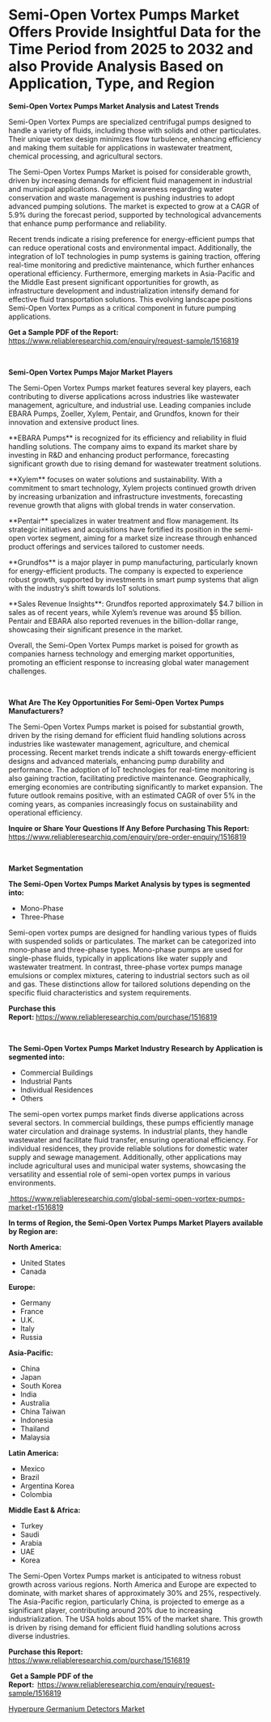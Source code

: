 <p><h1>Semi-Open Vortex Pumps Market Offers Provide Insightful Data for the Time Period from 2025 to 2032 and also Provide Analysis Based on Application, Type, and Region</h1></p><p><strong>Semi-Open Vortex Pumps Market Analysis and Latest Trends</strong></p>
<p><p>Semi-Open Vortex Pumps are specialized centrifugal pumps designed to handle a variety of fluids, including those with solids and other particulates. Their unique vortex design minimizes flow turbulence, enhancing efficiency and making them suitable for applications in wastewater treatment, chemical processing, and agricultural sectors. </p><p>The Semi-Open Vortex Pumps Market is poised for considerable growth, driven by increasing demands for efficient fluid management in industrial and municipal applications. Growing awareness regarding water conservation and waste management is pushing industries to adopt advanced pumping solutions. The market is expected to grow at a CAGR of 5.9% during the forecast period, supported by technological advancements that enhance pump performance and reliability. </p><p>Recent trends indicate a rising preference for energy-efficient pumps that can reduce operational costs and environmental impact. Additionally, the integration of IoT technologies in pump systems is gaining traction, offering real-time monitoring and predictive maintenance, which further enhances operational efficiency. Furthermore, emerging markets in Asia-Pacific and the Middle East present significant opportunities for growth, as infrastructure development and industrialization intensify demand for effective fluid transportation solutions. This evolving landscape positions Semi-Open Vortex Pumps as a critical component in future pumping applications.</p></p>
<p><strong>Get a Sample PDF of the Report:&nbsp;</strong> <a href="https://www.reliableresearchiq.com/enquiry/request-sample/1516819?utm_campaign=3202&utm_medium=2&utm_source=Github&utm_content=ia&utm_term=30032025&utm_id=semi-open-vortex-pumps">https://www.reliableresearchiq.com/enquiry/request-sample/1516819</a></p>
<p>&nbsp;</p>
<p><strong>Semi-Open Vortex Pumps Major Market Players</strong></p>
<p><p>The Semi-Open Vortex Pumps market features several key players, each contributing to diverse applications across industries like wastewater management, agriculture, and industrial use. Leading companies include EBARA Pumps, Zoeller, Xylem, Pentair, and Grundfos, known for their innovation and extensive product lines.</p><p>**EBARA Pumps** is recognized for its efficiency and reliability in fluid handling solutions. The company aims to expand its market share by investing in R&D and enhancing product performance, forecasting significant growth due to rising demand for wastewater treatment solutions.</p><p>**Xylem** focuses on water solutions and sustainability. With a commitment to smart technology, Xylem projects continued growth driven by increasing urbanization and infrastructure investments, forecasting revenue growth that aligns with global trends in water conservation.</p><p>**Pentair** specializes in water treatment and flow management. Its strategic initiatives and acquisitions have fortified its position in the semi-open vortex segment, aiming for a market size increase through enhanced product offerings and services tailored to customer needs.</p><p>**Grundfos** is a major player in pump manufacturing, particularly known for energy-efficient products. The company is expected to experience robust growth, supported by investments in smart pump systems that align with the industry’s shift towards IoT solutions.</p><p>**Sales Revenue Insights**: Grundfos reported approximately $4.7 billion in sales as of recent years, while Xylem’s revenue was around $5 billion. Pentair and EBARA also reported revenues in the billion-dollar range, showcasing their significant presence in the market.</p><p>Overall, the Semi-Open Vortex Pumps market is poised for growth as companies harness technology and emerging market opportunities, promoting an efficient response to increasing global water management challenges.</p></p>
<p>&nbsp;</p>
<p><strong>What Are The Key Opportunities For Semi-Open Vortex Pumps Manufacturers?</strong></p>
<p><p>The Semi-Open Vortex Pumps market is poised for substantial growth, driven by the rising demand for efficient fluid handling solutions across industries like wastewater management, agriculture, and chemical processing. Recent market trends indicate a shift towards energy-efficient designs and advanced materials, enhancing pump durability and performance. The adoption of IoT technologies for real-time monitoring is also gaining traction, facilitating predictive maintenance. Geographically, emerging economies are contributing significantly to market expansion. The future outlook remains positive, with an estimated CAGR of over 5% in the coming years, as companies increasingly focus on sustainability and operational efficiency.</p></p>
<p><strong>Inquire or Share Your Questions If Any Before Purchasing This Report:</strong> <a href="https://www.reliableresearchiq.com/enquiry/pre-order-enquiry/1516819?utm_campaign=3202&utm_medium=2&utm_source=Github&utm_content=ia&utm_term=30032025&utm_id=semi-open-vortex-pumps">https://www.reliableresearchiq.com/enquiry/pre-order-enquiry/1516819</a></p>
<p>&nbsp;</p>
<p><strong>Market Segmentation</strong></p>
<p><strong>The Semi-Open Vortex Pumps Market Analysis by types is segmented into:</strong></p>
<p><ul><li>Mono-Phase</li><li>Three-Phase</li></ul></p>
<p><p>Semi-open vortex pumps are designed for handling various types of fluids with suspended solids or particulates. The market can be categorized into mono-phase and three-phase types. Mono-phase pumps are used for single-phase fluids, typically in applications like water supply and wastewater treatment. In contrast, three-phase vortex pumps manage emulsions or complex mixtures, catering to industrial sectors such as oil and gas. These distinctions allow for tailored solutions depending on the specific fluid characteristics and system requirements.</p></p>
<p><strong>Purchase this Report:&nbsp;</strong><a href="https://www.reliableresearchiq.com/purchase/1516819?utm_campaign=3202&utm_medium=2&utm_source=Github&utm_content=ia&utm_term=30032025&utm_id=semi-open-vortex-pumps">https://www.reliableresearchiq.com/purchase/1516819</a></p>
<p>&nbsp;</p>
<p><strong>The Semi-Open Vortex Pumps Market Industry Research by Application is segmented into:</strong></p>
<p><ul><li>Commercial Buildings</li><li>Industrial Pants</li><li>Individual Residences</li><li>Others</li></ul></p>
<p><p>The semi-open vortex pumps market finds diverse applications across several sectors. In commercial buildings, these pumps efficiently manage water circulation and drainage systems. In industrial plants, they handle wastewater and facilitate fluid transfer, ensuring operational efficiency. For individual residences, they provide reliable solutions for domestic water supply and sewage management. Additionally, other applications may include agricultural uses and municipal water systems, showcasing the versatility and essential role of semi-open vortex pumps in various environments.</p></p>
<p><a href="https://www.reliableresearchiq.com/global-semi-open-vortex-pumps-market-r1516819?utm_campaign=3202&utm_medium=2&utm_source=Github&utm_content=ia&utm_term=30032025&utm_id=semi-open-vortex-pumps">&nbsp;https://www.reliableresearchiq.com/global-semi-open-vortex-pumps-market-r1516819</a></p>
<p><strong>In terms of Region, the Semi-Open Vortex Pumps Market Players available by Region are:</strong></p>
<p>
    <p> <strong> North America: </strong>
        <ul>
            <li>United States</li>
            <li>Canada</li>
        </ul>
        </p> 
    <p> <strong> Europe: </strong>
        <ul>
            <li>Germany</li>
            <li>France</li>
            <li>U.K.</li>
            <li>Italy</li>
            <li>Russia</li>
        </ul>
        </p> 
    <p> <strong> Asia-Pacific: </strong>
        <ul>
            <li>China</li>
            <li>Japan</li>
            <li>South Korea</li>
            <li>India</li>
            <li>Australia</li>
            <li>China Taiwan</li>
            <li>Indonesia</li>
            <li>Thailand</li>
            <li>Malaysia</li>
        </ul>
        </p> 
    <p> <strong> Latin America: </strong>
        <ul>
            <li>Mexico</li>
            <li>Brazil</li>
            <li>Argentina Korea</li>
            <li>Colombia</li>
        </ul>
        </p> 
    <p> <strong> Middle East & Africa: </strong>
        <ul>
            <li>Turkey</li>
            <li>Saudi</li>
            <li>Arabia</li>
            <li>UAE</li>
            <li>Korea</li>
        </ul>
    </p>
    </p>
<p><p>The Semi-Open Vortex Pumps market is anticipated to witness robust growth across various regions. North America and Europe are expected to dominate, with market shares of approximately 30% and 25%, respectively. The Asia-Pacific region, particularly China, is projected to emerge as a significant player, contributing around 20% due to increasing industrialization. The USA holds about 15% of the market share. This growth is driven by rising demand for efficient fluid handling solutions across diverse industries.</p></p>
<p><strong>Purchase this Report: </strong><a href="https://www.reliableresearchiq.com/purchase/1516819?utm_campaign=3202&utm_medium=2&utm_source=Github&utm_content=ia&utm_term=30032025&utm_id=semi-open-vortex-pumps">https://www.reliableresearchiq.com/purchase/1516819</a></p>
<p>&nbsp;<strong>Get a Sample PDF of the Report:&nbsp;&nbsp;</strong><a href="https://www.reliableresearchiq.com/enquiry/request-sample/1516819?utm_campaign=3202&utm_medium=2&utm_source=Github&utm_content=ia&utm_term=30032025&utm_id=semi-open-vortex-pumps">https://www.reliableresearchiq.com/enquiry/request-sample/1516819</a></p>
<p><strong></strong></p>
<p><p><a href="https://github.com/doljanzwald/Market-Research-Report-List-1/blob/main/hyperpure-germanium-detectors-market.md?utm_campaign=3202&utm_medium=2&utm_source=Github&utm_content=ia&utm_term=30032025&utm_id=semi-open-vortex-pumps">Hyperpure Germanium Detectors Market</a></p></p>